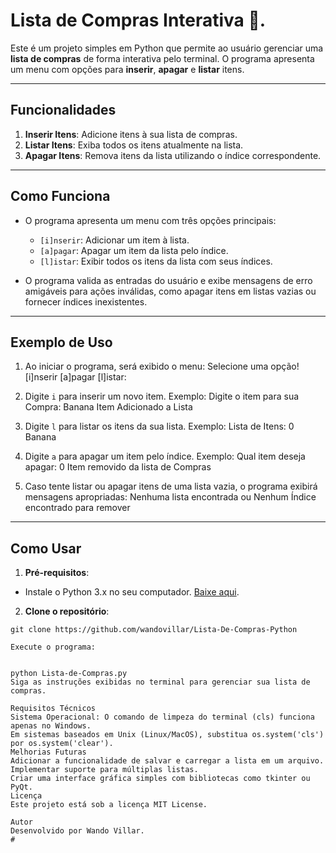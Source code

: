 # Lista de Compras Interativa 🛒.

Este é um projeto simples em Python que permite ao usuário gerenciar uma **lista de compras** de forma interativa pelo terminal. O programa apresenta um menu com opções para **inserir**, **apagar** e **listar** itens.

---

## Funcionalidades

1. **Inserir Itens**: Adicione itens à sua lista de compras.
2. **Listar Itens**: Exiba todos os itens atualmente na lista.
3. **Apagar Itens**: Remova itens da lista utilizando o índice correspondente.

---

## Como Funciona

- O programa apresenta um menu com três opções principais:
  - `[i]nserir`: Adicionar um item à lista.
  - `[a]pagar`: Apagar um item da lista pelo índice.
  - `[l]istar`: Exibir todos os itens da lista com seus índices.

- O programa valida as entradas do usuário e exibe mensagens de erro amigáveis para ações inválidas, como apagar itens em listas vazias ou fornecer índices inexistentes.

---

## Exemplo de Uso

1. Ao iniciar o programa, será exibido o menu:
Selecione uma opção! [i]nserir [a]pagar [l]istar:

2. Digite `i` para inserir um novo item. Exemplo:
Digite o item para sua Compra: Banana Item Adicionado a Lista

3. Digite `l` para listar os itens da sua lista. Exemplo:
Lista de Itens: 0 Banana

4. Digite `a` para apagar um item pelo índice. Exemplo:
Qual item deseja apagar: 0 Item removido da lista de Compras

5. Caso tente listar ou apagar itens de uma lista vazia, o programa exibirá mensagens apropriadas:
Nenhuma lista encontrada
ou
Nenhum Índice encontrado para remover

---

## Como Usar

1. **Pré-requisitos**:
- Instale o Python 3.x no seu computador. [Baixe aqui](https://www.python.org/).

2. **Clone o repositório**:
```
git clone https://github.com/wandovillar/Lista-De-Compras-Python

Execute o programa:


python Lista-de-Compras.py
Siga as instruções exibidas no terminal para gerenciar sua lista de compras.

Requisitos Técnicos
Sistema Operacional: O comando de limpeza do terminal (cls) funciona apenas no Windows.
Em sistemas baseados em Unix (Linux/MacOS), substitua os.system('cls') por os.system('clear').
Melhorias Futuras
Adicionar a funcionalidade de salvar e carregar a lista em um arquivo.
Implementar suporte para múltiplas listas.
Criar uma interface gráfica simples com bibliotecas como tkinter ou PyQt.
Licença
Este projeto está sob a licença MIT License.

Autor
Desenvolvido por Wando Villar.
#
